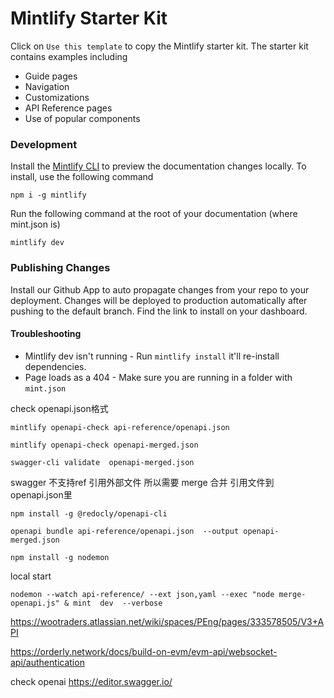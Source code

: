 # Mintlify Starter Kit

Click on `Use this template` to copy the Mintlify starter kit. The starter kit contains examples including

- Guide pages
- Navigation
- Customizations
- API Reference pages
- Use of popular components

### Development

Install the [Mintlify CLI](https://www.npmjs.com/package/mintlify) to preview the documentation changes locally. To install, use the following command

```
npm i -g mintlify
```

Run the following command at the root of your documentation (where mint.json is)

```
mintlify dev
```

### Publishing Changes

Install our Github App to auto propagate changes from your repo to your deployment. Changes will be deployed to production automatically after pushing to the default branch. Find the link to install on your dashboard. 

#### Troubleshooting

- Mintlify dev isn't running - Run `mintlify install` it'll re-install dependencies.
- Page loads as a 404 - Make sure you are running in a folder with `mint.json`




check openapi.json格式
```
mintlify openapi-check api-reference/openapi.json 

mintlify openapi-check openapi-merged.json

swagger-cli validate  openapi-merged.json
```


swagger 不支持ref 引用外部文件  所以需要 merge 合并 引用文件到 openapi.json里

```
npm install -g @redocly/openapi-cli

openapi bundle api-reference/openapi.json  --output openapi-merged.json

```

```
npm install -g nodemon
```

local start 
```
nodemon --watch api-reference/ --ext json,yaml --exec "node merge-openapi.js" & mint  dev  --verbose 
```

https://wootraders.atlassian.net/wiki/spaces/PEng/pages/333578505/V3+API

https://orderly.network/docs/build-on-evm/evm-api/websocket-api/authentication



check openai
https://editor.swagger.io/


